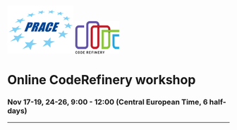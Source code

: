 ![](img/prace_logo.png)
<img src="img/logo_small.jpeg" alt="drawing" width="100"/>

# Online CodeRefinery workshop

### Nov 17-19, 24-26, 9:00 - 12:00 (Central European Time, 6 half-days)

---

